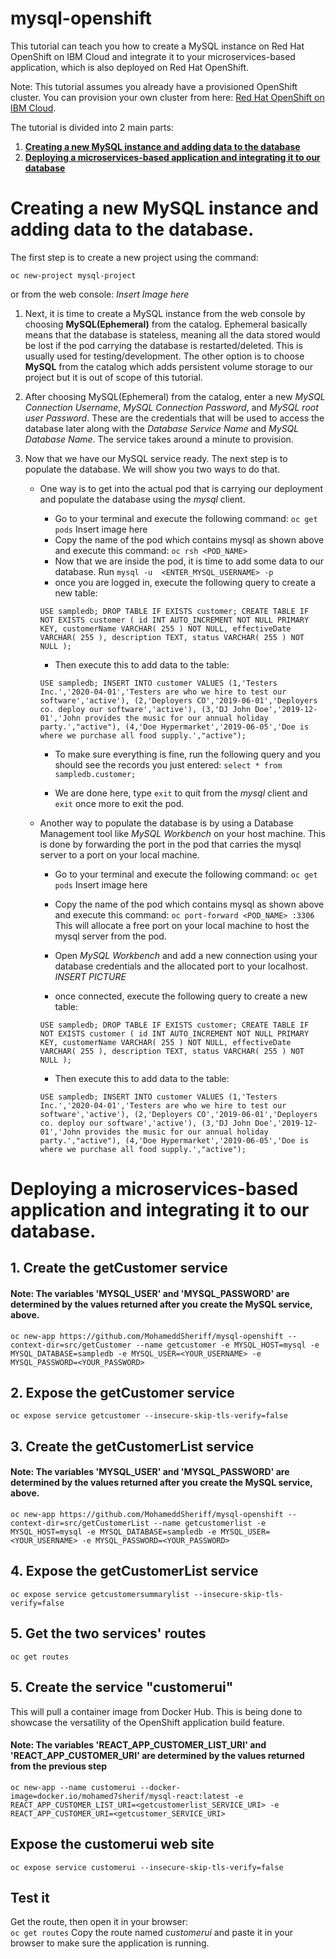 # mysql-openshift

This tutorial can teach you how to create a MySQL instance on Red Hat OpenShift on IBM Cloud and integrate it to your microservices-based application, which is also deployed on Red Hat OpenShift.

Note: This tutorial assumes you already have a provisioned OpenShift cluster. You can provision your own cluster from here: [Red Hat OpenShift on IBM Cloud](https://cloud.ibm.com/kubernetes/catalog/about?platformType=openshift).


The tutorial is divided into 2 main parts:

1. **[Creating a new MySQL instance and adding data to the database](#creating-a-new-mysql-instance-and-adding-data-to-the-database)**
2. **[Deploying a microservices-based application and integrating it to our database](#deploying-a-microservices-based-application-and-integrating-it-to-our-database)**

# Creating a new MySQL instance and adding data to the database.
The first step is to create a new project using the command:

`oc new-project mysql-project`

or from the web console:
*Insert Image here*


1. Next, it is time to create a MySQL instance from the web console by choosing **MySQL(Ephemeral)** from the catalog. 
Ephemeral basically means that the database is stateless, meaning all the data stored would be lost if the pod carrying the database is restarted/deleted. This is usually used for testing/development. The other option is to choose **MySQL** from the catalog which adds persistent volume storage to our project but it is out of scope of this tutorial.

2. After choosing MySQL(Ephemeral) from the catalog, enter a new *MySQL Connection Username*, *MySQL Connection Password*, and *MySQL root user Password*. These are the credentials that will be used to access the database later along with the *Database Service Name* and *MySQL Database Name*. The service takes around a minute to provision.

3. Now that we have our MySQL service ready. The next step is to populate the database. We will show you two ways to do that.

      * One way is to get into the actual pod that is carrying our deployment and populate the database using the *mysql* client. 
        - Go to your terminal and execute the following command:
            `oc get pods`
            Insert image here
        - Copy the name of the pod which contains mysql as shown above and execute this command: 
            `oc rsh <POD_NAME>`
        - Now that we are inside the pod, it is time to add some data to our database. Run `mysql -u  <ENTER_MYSQL_USERNAME> -p`
        - once you are logged in, execute the following query to create a new table: 
        
        `USE sampledb; DROP TABLE IF EXISTS customer; CREATE TABLE IF NOT EXISTS customer ( id INT AUTO_INCREMENT NOT NULL PRIMARY KEY, customerName VARCHAR( 255 ) NOT NULL, effectiveDate VARCHAR( 255 ), description TEXT, status VARCHAR( 255 ) NOT NULL );`
        - Then execute this to add data to the table: 
        
        
        `USE sampledb; INSERT INTO customer VALUES (1,'Testers Inc.','2020-04-01','Testers are who we hire to test our software','active'), (2,'Deployers CO','2019-06-01','Deployers co. deploy our software','active'), (3,'DJ John Doe','2019-12-01','John provides the music for our annual holiday party.',"active"), (4,'Doe Hypermarket','2019-06-05','Doe is where we purchase all food supply.',"active");`
        
        - To make sure everything is fine, run the following query and you should see the records you just entered: `select * from sampledb.customer;`
        
        - We are done here, type `exit` to quit from the *mysql* client and `exit` once more to exit the pod.
        
      * Another way to populate the database is by using a Database Management tool like *MySQL Workbench* on your host machine. This is done by forwarding the port in the pod that carries the mysql server to a port on your local machine.
        - Go to your terminal and execute the following command:
            `oc get pods`
            Insert image here
        - Copy the name of the pod which contains mysql as shown above and execute this command: 
            `oc port-forward <POD_NAME> :3306`
            This will allocate a free port on your local machine to host the mysql server from the pod.
        - Open *MySQL Workbench* and add a new connection using your database credentials and the allocated port to your localhost.
        *INSERT PICTURE*
        
        - once connected, execute the following query to create a new table: 
        
        `USE sampledb; DROP TABLE IF EXISTS customer; CREATE TABLE IF NOT EXISTS customer ( id INT AUTO_INCREMENT NOT NULL PRIMARY KEY, customerName VARCHAR( 255 ) NOT NULL, effectiveDate VARCHAR( 255 ), description TEXT, status VARCHAR( 255 ) NOT NULL );`
        - Then execute this to add data to the table: 
        
        
        `USE sampledb; INSERT INTO customer VALUES (1,'Testers Inc.','2020-04-01','Testers are who we hire to test our software','active'), (2,'Deployers CO','2019-06-01','Deployers co. deploy our software','active'), (3,'DJ John Doe','2019-12-01','John provides the music for our annual holiday party.',"active"), (4,'Doe Hypermarket','2019-06-05','Doe is where we purchase all food supply.',"active");`




# Deploying a microservices-based application and integrating it to our database.
  

## 1. Create the getCustomer service
#### Note: The variables 'MYSQL_USER' and 'MYSQL_PASSWORD' are determined by the values returned after you create the MySQL service, above.  

`oc new-app https://github.com/MohameddSheriff/mysql-openshift --context-dir=src/getCustomer --name getcustomer -e MYSQL_HOST=mysql -e MYSQL_DATABASE=sampledb -e MYSQL_USER=<YOUR_USERNAME> -e MYSQL_PASSWORD=<YOUR_PASSWORD>`

## 2. Expose the getCustomer service

`oc expose service getcustomer --insecure-skip-tls-verify=false`

## 3. Create the getCustomerList service
#### Note: The variables 'MYSQL_USER' and 'MYSQL_PASSWORD' are determined by the values returned after you create the MySQL service, above.  

`oc new-app https://github.com/MohameddSheriff/mysql-openshift --context-dir=src/getCustomerList --name getcustomerlist -e MYSQL_HOST=mysql -e MYSQL_DATABASE=sampledb -e MYSQL_USER=<YOUR_USERNAME> -e MYSQL_PASSWORD=<YOUR_PASSWORD>`  


## 4. Expose the getCustomerList service

`oc expose service getcustomersummarylist --insecure-skip-tls-verify=false`

## 5. Get the two services' routes
`oc get routes`

## 5. Create the service "customerui"
This will pull a container image from Docker Hub. This is being done to showcase the versatility of the OpenShift application build feature.
#### Note: The variables 'REACT_APP_CUSTOMER_LIST_URI' and 'REACT_APP_CUSTOMER_URI' are determined by the values returned from the previous step 
`oc new-app --name customerui --docker-image=docker.io/mohamed7sherif/mysql-react:latest -e REACT_APP_CUSTOMER_LIST_URI=<getcustomerlist_SERVICE_URI> -e REACT_APP_CUSTOMER_URI=<getcustomer_SERVICE_URI>`

## Expose the customerui web site
`oc expose service customerui --insecure-skip-tls-verify=false`

## Test it
Get the route, then open it in your browser:  
`oc get routes`
Copy the route named *customerui* and paste it in your browser to make sure the application is running.

